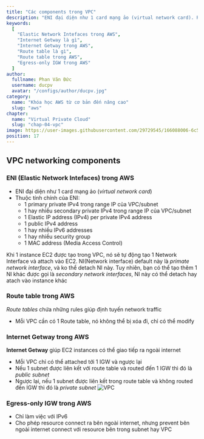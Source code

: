 ```yaml
---
title: "Các components trong VPC"
description: "ENI đại diện như 1 card mạng ảo (virtual network card). Route tables chứa những rules giúp định tuyến network traffic. Internet Getway giúp traffic trong VPC có thể giao tiếp ra ngoài internet"
keywords:
  [
    "Elastic Network Intefaces trong AWS",
    "Internet Getway là gì",
    "Internet Getway trong AWS",
    "Route table là gì",
    "Route table trong AWS",
    "Egress-only IGW trong AWS"
  ]
author:
  fullname: Phan Văn Đức
  username: ducpv
  avatar: "/configs/author/ducpv.jpg"
category:
  name: "Khóa học AWS từ cơ bản đến nâng cao"
  slug: "aws"
chapter:
  name: "Virtual Private Cloud"
  slug: "chap-04-vpc"
image: https://user-images.githubusercontent.com/29729545/166088006-6c5d114a-63e7-4a0b-9398-919f19b0204e.png
position: 17
---
```


## VPC networking components

### ENI (Elastic Network Intefaces) trong AWS

- ENI đại diện như 1 card mạng ảo (_virtual network card_)
- Thuộc tính chính của ENI:
  - 1 primary private IPv4 trong range IP của VPC/subnet
  - 1 hay nhiều secondary private IPv4 trong range IP của VPC/subnet
  - 1 Elastic IP address (IPv4) per private IPv4 address
  - 1 public IPv4 address
  - 1 hay nhiều IPv6 addresses
  - 1 hay nhiều security group
  - 1 MAC address (Media Access Control)

Khi 1 instance EC2 được tạo trong VPC, nó sẽ tự động tạo 1 Network Interface và attach vào EC2. NI(Network interface) default này là _primate network interface_, và ko thể detach NI này. Tuy nhiên, bạn có thể tạo thêm 1 NI khác được gọi là _secondary network interfaces_, NI này có thể detach hay atach vào instance khác

### Route table trong AWS

_Route tables_ chứa những rules giúp định tuyến network traffic

- Mỗi VPC cần có 1 Route table, nó không thể bị xóa đi, chỉ có thể modify

### Internet Getway trong AWS

**Internet Getway** giúp EC2 instances có thể giao tiếp ra ngoài internet

- Mỗi VPC chỉ có thể attached tới 1 IGW và ngược lại
- Nếu 1 subnet được liên kết với route table và routed đến 1 IGW thì đó là _public subnet_
- Ngược lại, nếu 1 subnet được liên kết trong route table và không routed đến IGW thì đó là _private subnet_ 
![VPC](https://user-images.githubusercontent.com/29729545/166088006-6c5d114a-63e7-4a0b-9398-919f19b0204e.png)

### Egress-only IGW trong AWS

- Chỉ làm việc với IPv6
- Cho phép resource connect ra bên ngoài internet, nhưng prevent bên ngoài internet connect với resource bên trong subnet hay VPC
